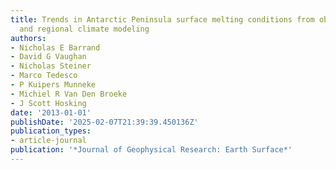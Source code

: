 ```yaml
---
title: Trends in Antarctic Peninsula surface melting conditions from observations
  and regional climate modeling
authors:
- Nicholas E Barrand
- David G Vaughan
- Nicholas Steiner
- Marco Tedesco
- P Kuipers Munneke
- Michiel R Van Den Broeke
- J Scott Hosking
date: '2013-01-01'
publishDate: '2025-02-07T21:39:39.450136Z'
publication_types:
- article-journal
publication: '*Journal of Geophysical Research: Earth Surface*'
---
```

